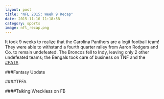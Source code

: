 ```yaml
---
layout: post
title: "NFL 2015: Week 9 Recap"
date: 2015-11-10 11:18:58
category: sports
image: nfl_recap.png
---
```

It took 9 weeks to realize that the Carolina Panthers are a legit football team!  They were able to withstand a fourth quarter ralley from Aaron Rodgers and Co. to remain undefeated.  The Broncos fell to Indy, leaving only 2 other undefeated teams; the Bengals took care of business on TNF and the <a href="http://www.nfl.com/gamecenter/2015110802/2015/REG9/redskins@patriots#menu=gameinfo%7CcontentId%3A0ap3000000575193&tab=recap" target="_blank">#PATS</a>.


###Fantasy Update

####TFFA

####Talking Wreckless on FB